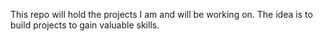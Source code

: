 This repo will hold the projects I am and will be working on. The idea is to build projects to gain valuable skills.
